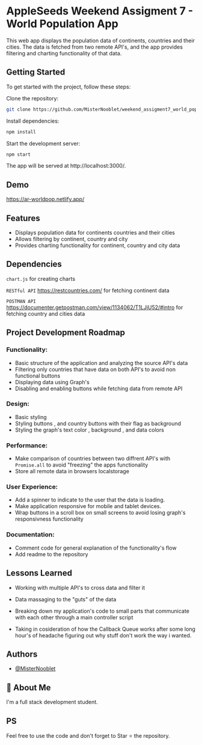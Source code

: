 
# AppleSeeds Weekend Assigment 7 - World Population App

This web app displays the population data of continents, countries and their cities. The data is fetched from two remote API's, and the app provides filtering and charting functionality of that data.


## Getting Started

To get started with the project, follow these steps:

Clone the repository:
```bash 
git clone https://github.com/MisterNooblet/weekend_assigment7_world_population.git
```
Install dependencies:
```bash 
npm install
```
Start the development server: 
```bash 
npm start
```
The app will be served at http://localhost:3000/.


## Demo

https://ar-worldpop.netlify.app/


## Features

- Displays population data for continents countries and their cities
- Allows filtering by continent, country and city
- Provides charting functionality for continent, country and city data


## Dependencies

`chart.js` for creating charts

`RESTful API` https://restcountries.com/ for fetching continent data

`POSTMAN API` https://documenter.getpostman.com/view/1134062/T1LJjU52/#intro for fetching country and cities data

## Project Development Roadmap

### Functionality:

- Basic structure of the application and analyzing the source API's data
- Filtering only countries that have data on both API's to avoid non functional buttons
- Displaying data using Graph's
- Disabling and enabling buttons while fetching data from remote API

### Design:

- Basic styling
- Styling buttons , and country buttons with their flag as background
- Styling the graph's text color , background , and data colors

### Performance:
- Make comparison of countries between two diffrent API's with `Promise.all` to avoid "freezing" the apps functionality
- Store all remote data in browsers localstorage


### User Experience:

- Add a spinner to indicate to the user that the data is loading.
- Make application responsive for mobile and tablet devices.
- Wrap buttons in a scroll box on small screens to avoid losing graph's responsivness functionality

### Documentation:

- Comment code for general explanation of the functionality's flow
- Add readme to the repository


## Lessons Learned

- Working with multiple API's to cross data and filter it

- Data massaging to the "guts" of the data

- Breaking down my application's code to small parts that communicate with each other through a main controller script

- Taking in cosideration of how the Callback Queue works after some long hour's of headache figuring out why stuff don't work the way i wanted.


## Authors

- [@MisterNooblet](https://www.github.com/MisterNooblet)


## 🚀 About Me

I'm a full stack development student.


## PS

Feel free to use the code and don't forget to Star ⭐ the repository.

